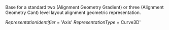 Base for a standard two (Alignment Geometry Gradient) or three (Alignment Geometry Cant) level layout alignment geometric representation.

_RepresentationIdentifier_ = 'Axis'
_RepresentationType_ = Curve3D'
